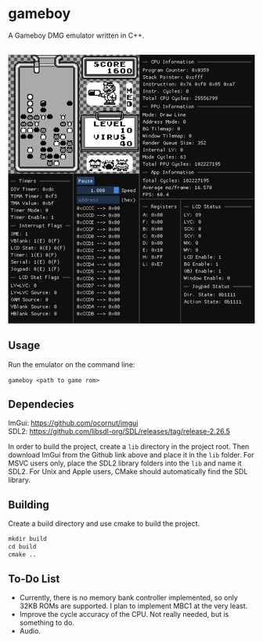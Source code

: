 # gameboy

A Gameboy DMG emulator written in C++.
</br>
</br>

<p align="center">
  <img src="https://github.com/siddha20/gameboy/blob/main/docs/gifs/demo.gif" />
</p>

## Usage
Run the emulator on the command line: 

`gameboy <path to game rom>`

## Dependecies
ImGui: https://github.com/ocornut/imgui \
SDL2: https://github.com/libsdl-org/SDL/releases/tag/release-2.26.5

In order to build the project, create a `lib` directory in the project root. Then download ImGui from the Github link above and place it in the `lib` folder. 
For MSVC users only, place the SDL2 library folders into the `lib` and name it SDL2. For Unix and Apple users, CMake should automatically find the SDL library.

## Building
Create a build directory and use cmake to build the project.

```
mkdir build
cd build
cmake ..
```

## To-Do List
- Currently, there is no memory bank controller implemented, so only 32KB ROMs are supported. I plan to implement MBC1 at the very least.
- Improve the cycle accuracy of the CPU. Not really needed, but is something to do.
- Audio.
